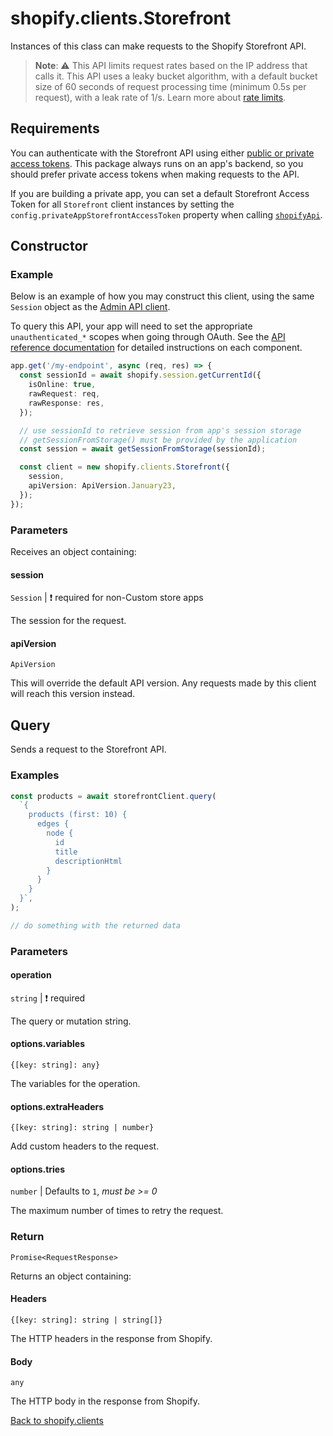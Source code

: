 # shopify.clients.Storefront

Instances of this class can make requests to the Shopify Storefront API.

> **Note**: ⚠️ This API limits request rates based on the IP address that calls it. This API uses a leaky bucket algorithm, with a default bucket size of 60 seconds of request processing time (minimum 0.5s per request), with a leak rate of 1/s. Learn more about [rate limits](https://shopify.dev/docs/api/usage/rate-limits).

## Requirements

You can authenticate with the Storefront API using either [public or private access tokens](https://shopify.dev/docs/api/storefront#authentication). This package always runs on an app's backend, so you should prefer private access tokens when making requests to the API.

If you are building a private app, you can set a default Storefront Access Token for all `Storefront` client instances by setting the `config.privateAppStorefrontAccessToken` property when calling [`shopifyApi`](../shopifyApi.md).

## Constructor

### Example

Below is an example of how you may construct this client, using the same `Session` object as the [Admin API client](./Graphql.md).

To query this API, your app will need to set the appropriate `unauthenticated_*` scopes when going through OAuth.
See the [API reference documentation](https://shopify.dev/docs/api/storefront) for detailed instructions on each component.

```ts
app.get('/my-endpoint', async (req, res) => {
  const sessionId = await shopify.session.getCurrentId({
    isOnline: true,
    rawRequest: req,
    rawResponse: res,
  });

  // use sessionId to retrieve session from app's session storage
  // getSessionFromStorage() must be provided by the application
  const session = await getSessionFromStorage(sessionId);

  const client = new shopify.clients.Storefront({
    session,
    apiVersion: ApiVersion.January23,
  });
});
```

### Parameters

Receives an object containing:

#### session

`Session` | :exclamation: required for non-Custom store apps

The session for the request.

#### apiVersion

`ApiVersion`

This will override the default API version.
Any requests made by this client will reach this version instead.

## Query

Sends a request to the Storefront API.

### Examples

```ts
const products = await storefrontClient.query(
  `{
    products (first: 10) {
      edges {
        node {
          id
          title
          descriptionHtml
        }
      }
    }
  }`,
);

// do something with the returned data
```

### Parameters

#### operation

`string` | :exclamation: required

The query or mutation string.

#### options.variables

`{[key: string]: any}`

The variables for the operation.

#### options.extraHeaders

`{[key: string]: string | number}`

Add custom headers to the request.

#### options.tries

`number` | Defaults to `1`, _must be >= 0_

The maximum number of times to retry the request.

### Return

`Promise<RequestResponse>`

Returns an object containing:

#### Headers

`{[key: string]: string | string[]}`

The HTTP headers in the response from Shopify.

#### Body

`any`

The HTTP body in the response from Shopify.

[Back to shopify.clients](./README.md)
